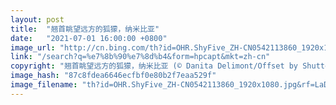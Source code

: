```yaml
---
layout: post
title:  "翘首眺望远方的狐獴，纳米比亚"
date:   "2021-07-01 16:00:00 +0800"
image_url: "http://cn.bing.com/th?id=OHR.ShyFive_ZH-CN0542113860_1920x1080.jpg&rf=LaDigue_1920x1080.jpg&pid=hp"
link: "/search?q=%e7%8b%90%e7%8d%b4&form=hpcapt&mkt=zh-cn"
copyright: "翘首眺望远方的狐獴，纳米比亚 (© Danita Delimont/Offset by Shutterstock)"
image_hash: "87c8fdea6646ecfbf0e80b2f7eaa529f"
image_filename: "th?id=OHR.ShyFive_ZH-CN0542113860_1920x1080.jpg&rf=LaDigue_1920x1080.jpg&pid=hp"
---
```

